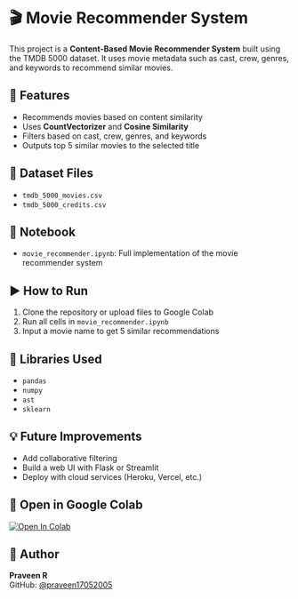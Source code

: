 # 🎬 Movie Recommender System

This project is a **Content-Based Movie Recommender System** built using the TMDB 5000 dataset. It uses movie metadata such as cast, crew, genres, and keywords to recommend similar movies.

## 🔧 Features
- Recommends movies based on content similarity
- Uses **CountVectorizer** and **Cosine Similarity**
- Filters based on cast, crew, genres, and keywords
- Outputs top 5 similar movies to the selected title

## 📁 Dataset Files
- `tmdb_5000_movies.csv`
- `tmdb_5000_credits.csv`

## 📓 Notebook
- `movie_recommender.ipynb`: Full implementation of the movie recommender system

## ▶️ How to Run
1. Clone the repository or upload files to Google Colab
2. Run all cells in `movie_recommender.ipynb`
3. Input a movie name to get 5 similar recommendations

## 🧠 Libraries Used
- `pandas`
- `numpy`
- `ast`
- `sklearn`

## 💡 Future Improvements
- Add collaborative filtering
- Build a web UI with Flask or Streamlit
- Deploy with cloud services (Heroku, Vercel, etc.)

## 🔗 Open in Google Colab
[![Open In Colab](https://colab.research.google.com/assets/colab-badge.svg)](https://colab.research.google.com/)

## 👤 Author
**Praveen R**  
GitHub: [@praveen17052005](https://github.com/praveen17052005)
